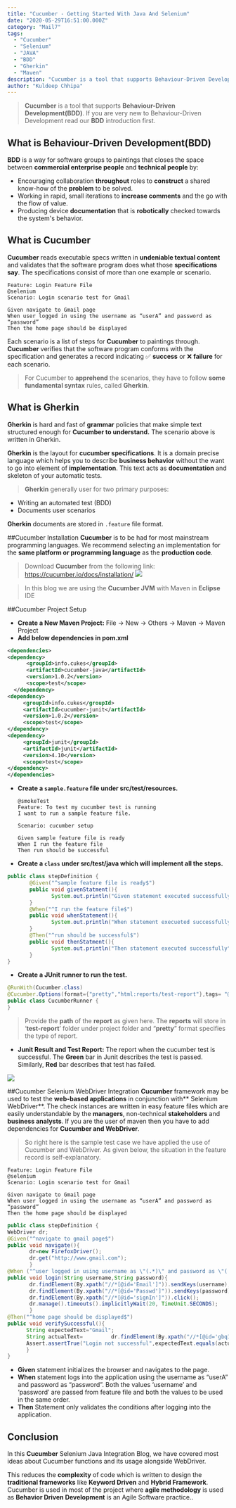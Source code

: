 ```yaml
---
title: "Cucumber - Getting Started With Java And Selenium"
date: "2020-05-29T16:51:00.000Z"
category: "Mail7"
tags:
  - "Cucumber"
  - "Selenium"
  - "JAVA"
  - "BDD"
  - "Gherkin"
  - "Maven"
description: "Cucumber is a tool that supports Behaviour-Driven Development(BDD). If you are very new to Behaviour-Driven Development read our BDD introduction first."
author: "Kuldeep Chhipa"
---
```


> **Cucumber** is a tool that supports **Behaviour-Driven Development(BDD)**. If you are very new to Behaviour-Driven Development read our **BDD** introduction first.

## What is Behaviour-Driven Development(BDD)
**BDD**  is a way for software groups to paintings that closes the space between **commercial enterprise people** and **technical people** by:
- Encouraging collaboration **throughout**  roles to **construct** a shared know-how of the **problem** to be solved.
- Working in rapid, small iterations to **increase comments** and the go with the flow of value.
- Producing device **documentation** that is **robotically** checked towards the system's behavior.

## What is Cucumber
**Cucumber** reads executable specs written in **undeniable textual content** and validates that the software program does what those **specifications say**. The specifications consist of more than one example or scenario.

```
Feature: Login Feature File
@selenium
Scenario: Login scenario test for Gmail

Given navigate to Gmail page
When user logged in using the username as “userA” and password as “password”
Then the home page should be displayed
```
Each scenario is a list of steps for **Cucumber** to paintings through. **Cucumber** verifies that the software program conforms with the specification and generates a record indicating ✅ **success** or ❌ **failure** for each scenario.

> For Cucumber to **apprehend** the scenarios, they have to follow **some fundamental syntax** rules, called **Gherkin**.

## What is Gherkin
**Gherkin** is hard and fast of **grammar** policies that make simple text structured enough for **Cucumber to understand.** The scenario above is written in Gherkin.

**Gherkin** is the layout for **cucumber specifications**. It is a domain precise language which helps you to describe **business behavior** without the want to go into element of **implementation**. This text acts as **documentation** and skeleton of your automatic tests.
>**Gherkin** generally user for two primary purposes:

- Writing an automated test (BDD)
- Documents user scenarios

**Gherkin** documents are stored in `.feature` file format.

##Cucumber Installation
**Cucumber** is to be had for most mainstream programming languages. We recommend selecting an implementation for the **same platform or programming language** as the **production code**.

> Download **Cucumber** from the following link: https://cucumber.io/docs/installation/
![](image1.jpg)

> In this blog we are using the **Cucumber JVM** with Maven in **Eclipse** IDE

##Cucumber Project Setup
- **Create a New Maven Project:**
File -> New -> Others -> Maven -> Maven Project 
- **Add below dependencies in pom.xml**
```xml
<dependencies>
<dependency>
      <groupId>info.cukes</groupId>
      <artifactId>cucumber-java</artifactId>
      <version>1.0.2</version>
      <scope>test</scope>
  </dependency>
<dependency>
     <groupId>info.cukes</groupId>
     <artifactId>cucumber-junit</artifactId>
     <version>1.0.2</version>
     <scope>test</scope>
</dependency>
<dependency>
     <groupId>junit</groupId>
     <artifactId>junit</artifactId>
     <version>4.10</version>
     <scope>test</scope>
</dependency>
</dependencies> 
```
- **Create a `sample.feature` file under src/test/resources.**
    ```
    @smokeTest
    Feature: To test my cucumber test is running
    I want to run a sample feature file.
    
    Scenario: cucumber setup
    
    Given sample feature file is ready
    When I run the feature file
    Then run should be successful
    ```
- **Create a `class` under src/test/java which will implement all the steps.**
```java
public class stepDefinition {
       @Given("^sample feature file is ready$")
       public void givenStatment(){
              System.out.println("Given statement executed successfully");
       }
       @When("^I run the feature file$")
       public void whenStatement(){
              System.out.println("When statement execueted successfully");
       }
       @Then("^run should be successful$")
       public void thenStatment(){
              System.out.println("Then statement executed successfully");
       }
}
```
- **Create a JUnit runner to run the test.**
```java
@RunWith(Cucumber.class)
@Cucumber.Options(format={"pretty","html:reports/test-report"},tags= "@smokeTest")
public class CucumberRunner {
}
```
>Provide the **path** of the **report** as given here. The **reports** will store in ‘**test-report**’ folder under project folder and “**pretty**” format specifies the type of report.

- **Junit Result and Test Report:**
The report when the cucumber test is successful. The **Green** bar in Junit describes the test is passed. Similarly, **Red** bar describes that test has failed.

![](image2.jpg)

##Cucumber Selenium WebDriver Integration
**Cucumber** framework may be used to test the **web-based applications** in conjunction with** Selenium WebDriver**. The check instances are written in easy feature files which are easily understandable by the **managers**, non-technical **stakeholders** and **business analysts**. If you are the user of maven then you have to add dependencies for **Cucumber and WebDriver**.

> So right here is the sample test case we have applied the use of Cucumber and WebDriver. As given below, the situation in the feature record is self-explanatory.

    Feature: Login Feature File
    @selenium
    Scenario: Login scenario test for Gmail
    
    Given navigate to Gmail page
    When user logged in using the username as “userA” and password as “password”
    Then the home page should be displayed

```java
public class stepDefinition {
WebDriver dr;
@Given("^navigate to gmail page$")
public void navigate(){
       dr=new FirefoxDriver();
       dr.get("http://www.gmail.com");         
       }
@When ("^user logged in using username as \"(.*)\" and password as \"(.*)\"$")
public void login(String username,String password){
       dr.findElement(By.xpath("//*[@id='Email']")).sendKeys(username);
       dr.findElement(By.xpath("//*[@id='Passwd']")).sendKeys(password);
       dr.findElement(By.xpath("//*[@id='signIn']")).click();
       dr.manage().timeouts().implicitlyWait(20, TimeUnit.SECONDS);
       }
@Then("^home page should be displayed$")
public void verifySuccessful(){
      String expectedText="Gmail";
      String actualText=         dr.findElement(By.xpath("//*[@id='gbq1']/div/a/span")).getText();
      Assert.assertTrue("Login not successful",expectedText.equals(actualText));
      }
}
```
- **Given** statement initializes the browser and navigates to the page.
- **When** statement logs into the application using the username as “userA” and password as “password”. Both the values ‘username’ and ‘password’ are passed from feature file and both the values to be used in the same order.
- **Then** Statement only validates the conditions after logging into the application.

## Conclusion
In this **Cucumber** Selenium Java Integration Blog, we have covered most ideas about Cucumber functions and its usage alongside WebDriver.

This reduces the **complexity** of code which is written to design the **traditional frameworks** like **Keyword Driven** and **Hybrid Framework**. Cucumber is used in most of the project where **agile methodology** is used as **Behavior Driven Development** is an Agile Software practice..

